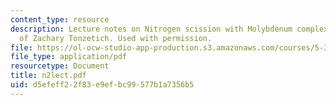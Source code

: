 ```yaml
---
content_type: resource
description: Lecture notes on Nitrogen scission with Molybdenum complex, Courtesy
  of Zachary Tonzetich. Used with permission.
file: https://ol-ocw-studio-app-production.s3.amazonaws.com/courses/5-33-advanced-chemical-experimentation-and-instrumentation-fall-2007/d5efeff22f83e9efbc99577b1a7356b5_n2lect.pdf
file_type: application/pdf
resourcetype: Document
title: n2lect.pdf
uid: d5efeff2-2f83-e9ef-bc99-577b1a7356b5
---
```

